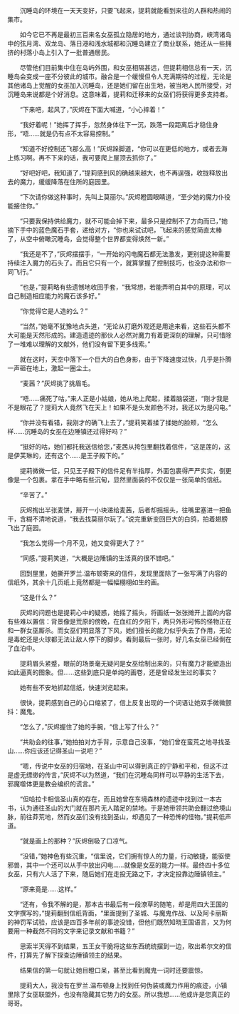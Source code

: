 　　沉睡岛的环境在一天天变好，只要飞起来，提莉就能看到来往的人群和热闹的集市。

　　如今它已不再是最初三百来名女巫孤立隐居的地方，通过谈判协商，峡湾诸岛中的弦月湾、双龙岛、落日港和浅水城都和沉睡岛建立了商业联系，她还从一些拥挤的村落小岛上引入了一批普通居民。

　　尽管他们目前集中住在岛屿外围，和女巫相隔甚远，但提莉相信总有一天，沉睡岛会变成一座不分彼此的城市。融合是一个缓慢但令人充满期待的过程，无论是其他诸岛上觉醒的女巫加入沉睡岛，还是她们留在出生地，被当地人民所接受，对沉睡岛来说都是个好消息。这意味着，提莉和迁移来的女巫们将获得更多支持者。

　　“下来吧，起风了，”灰烬在下面大喊道，“小心摔着！”

　　“我好着呢！”她挥了挥手，忽然身体往下一沉，跌落一段距离后才稳住身形，“唔……就是仍有点不太容易控制。”

　　“知道不好控制还飞那么高！”灰烬跺脚道，“你可以在更低的地方，或者去海上练习啊。再不下来的话，我可要爬上屋顶去抓你了。”

　　“好吧好吧，我知道了，”提莉感到风的确越来越大，也不再逞强，收拢释放出去的魔力，缓缓降落在住所的庭园里。

　　“下次请你做这种事时，先叫上莫丽尔。”灰烬瞪圆眼睛道，“至少她的魔力仆役能接住你。”

　　“只要我保持供给魔力，就不可能会掉下来，最多只是控制不了方向而已，”她摘下手中的蓝色魔石手套，递给对方，“你也来试试吧，飞起来的感觉简直太棒了，从空中俯瞰沉睡岛，会觉得整个世界都变得焕然一新。”

　　“我还是不了，”灰烬摆摆手，“一开始的闪电魔石都无法激发，更别提这种需要持续注入魔力的石头了。而且它只有一个，就算掌握了控制技巧，也没办法和你一同飞行。”

　　“也是，”提莉略有些遗憾地收回手套，“我常想，若能弄明白其中的原理，可以自己制造相应能力的魔石该多好。”

　　“你觉得它是人造的么？”

　　“当然，”她毫不犹豫地点头道，“无论从打磨外观还是用途来看，这些石头都不大可能是天然形成的。建造遗迹的那伙人必然对魔力有着更深刻的理解，只可惜除了一堆难以理解的文献外，他们没有留下更多线索。”

　　就在这时，天空中落下一个巨大的白色身影，由于下降速度过快，几乎是扑腾一声砸在地上，激起一圈尘土。

　　“麦茜？”灰烬挑了挑眉毛。

　　“唔……痛死了咕，”来人正是小姑娘，她从地上爬起，揉着脑袋道，“刚才我是不是眼花了？提莉大人竟然飞在天上！如果不是头发颜色不对，我还以为是闪电。”

　　“你并没有看错，我刚才的确飞上去了，”提莉笑着揉了揉她的脸颊，“怎么样……沉睡岛的女巫在边陲镇还过得好吗？”

　　“挺好的咕，她们都托我送信给您，”麦茜从挎包里翻找着信件，“这是莲的，这是伊芙琳的，还有这个……是王子殿下的。”

　　提莉微微一怔，只见王子殿下的信件足有半指厚，外面包裹得严严实实，倒更像是一个包裹。拿在手中略有些沉甸，显然里面装的不仅仅是一张简单的信纸。

　　“辛苦了。”

　　灰烬掏出半张麦饼，掰开一小块递给麦茜，后者却摇摇头，往嘴里塞进一把鱼干，含糊不清地说道，“我去找莫丽尔玩了。”说完重新变回巨大的白鸽，拍着翅膀飞出了庭园。

　　“我怎么觉得一个月不见，她又变得更大了？”

　　“同感，”提莉笑道，“大概是边陲镇的生活真的很不错吧。”

　　回到屋里，她撕开罗兰.温布顿寄来的信件，发现里面除了一张写满了内容的信纸外，其余十几页纸上竟然都是一幅幅栩栩如生的画。

　　“这是什么？”

　　灰烬的问题也是提莉心中的疑惑，她摇了摇头，将画纸一张张摊开上面的内容有些难以置信：背景像是荒原的傍晚，在血红的夕阳下，两只外形可怖的怪物正在和一群女巫厮杀。而女巫们明显落了下风，她们擅长的能力似乎失去了作用，无论是毒蛇还是火球都无法让敌人停下的脚步。看到最后一张时，好几名女巫已经倒在了血泊中。

　　提莉眉头紧蹙，眼前的场景毫无疑问是女巫绘制出来的，只有魔力才能塑造出如此逼真的图象。但……这些到底只是单纯的画卷，还是曾经发生过的事实？

　　她有些不安地抓起信纸，快速浏览起来。

　　很快，提莉感到自己的心口缩紧了，信上反复出现的一个词语让她双手微微颤抖：魔鬼。

　　“怎么了，”灰烬握住了她的手腕，“信上写了什么？”

　　“共助会的往事，”她拍拍对方手背，示意自己没事，“她们曾在蛮荒之地寻找圣山……你应该还记得圣山一说吧？”

　　“嗯，传说中女巫的归宿地，在圣山中可以得到真正的宁静和平和，但这不过是虚无缥缈的传言，”灰烬不以为然道，“我们在沉睡岛同样可以平静的生活下去，邪魔噬体更是教会编织的谎言。”

　　“但哈拉卡相信圣山真的存在，而且她曾在东境森林的遗迹中找到过一本古书，认为通往圣山的大门就在那片无人踏足的禁地。于是她带领共助会翻过绝境山脉，前往莽荒地，然而女巫们没有找到圣山，却遇见了一种恐怖的怪物。”提莉低声道。

　　“就是画上的那种？”灰烬倒吸了口凉气。

　　“没错，”她神色有些沉重，“信里说，它们拥有惊人的力量，行动敏捷，能驱使邪兽，其中一个还可以从手中放出闪电……就像是女巫的能力一样。最终四十多位女巫，只有六人活了下来，随后她们在走投无路之下，才决定投靠边陲镇领主。”

　　“原来竟是……这样。”

　　“还有，令我不解的是，那本古书最后有一段潦草的随笔，却是用四大王国的文字撰写的，”提莉翻到信纸背面，“里面提到了圣城、与魔鬼作战、以及阿卡丽斯的神罚军试验，应该是四百多年前的事迹没错，但他们既然知晓王国语言，又为何要用一种截然不同的文字来记录文献和书籍？”

　　思索半天得不到结果，五王女干脆将这些东西统统摆到一边，取出希尔文的信件，打算先了解下探查边陲镇领主的结果。

　　结果信的第一句就让她目瞪口呆，甚至比看到魔鬼一词时还要震惊。

　　提莉大人，我没有在罗兰.温布顿身上找到任何伪装或魔力作用的痕迹，小镇里除了女巫联盟外，也没有隐藏其它势力的女巫。所以我想……他或许是您真正的哥哥。
